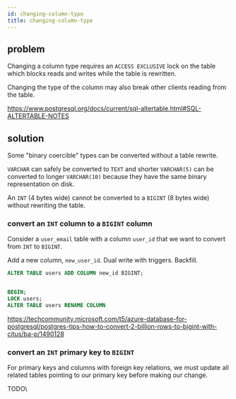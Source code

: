 ```yaml
---
id: changing-column-type
title: changing-column-type
---
```


## problem

Changing a column type requires an `ACCESS EXCLUSIVE` lock on the table which blocks reads and writes while the table is rewritten.

Changing the type of the column may also break other clients reading from the
table.

<https://www.postgresql.org/docs/current/sql-altertable.html#SQL-ALTERTABLE-NOTES>


## solution

Some "binary coercible" types can be converted without a table rewrite.

`VARCHAR` can safely be converted to `TEXT` and shorter `VARCHAR(5)` can be converted to longer `VARCHAR(10)` because they have the same binary representation on disk.

An `INT` (4 bytes wide) cannot be converted to a `BIGINT` (8 bytes wide) without rewriting the table.


### convert an `INT` column to a `BIGINT` column

Consider a `user_email` table with a column `user_id` that we want to convert from `INT` to `BIGINT`.


Add a new column, `new_user_id`. Dual write with triggers. Backfill.


```sql
ALTER TABLE users ADD COLUMN new_id BIGINT;


BEGIN;
LOCK users;
ALTER TABLE users RENAME COLUMN


```


https://techcommunity.microsoft.com/t5/azure-database-for-postgresql/postgres-tips-how-to-convert-2-billion-rows-to-bigint-with-citus/ba-p/1490128


### convert an `INT` primary key to `BIGINT`

For primary keys and columns with foreign key relations, we must update all related tables pointing to our primary key before making our change.

TODO\